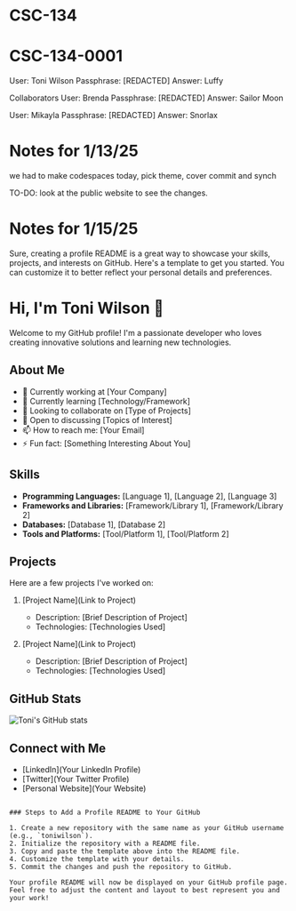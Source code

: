# CSC-134

# CSC-134-0001
User: Toni Wilson
Passphrase: [REDACTED]
Answer: Luffy

Collaborators
User: Brenda
Passphrase: [REDACTED]
Answer: Sailor Moon

User: Mikayla
Passphrase: [REDACTED]
Answer: Snorlax

# Notes for 1/13/25
we had to make codespaces today, pick theme, cover commit and synch



TO-DO: look at the public website to see the changes.

# Notes for 1/15/25

Sure, creating a profile README is a great way to showcase your skills, projects, and interests on GitHub. Here's a template to get you started. You can customize it to better reflect your personal details and preferences.

# Hi, I'm Toni Wilson 👋

Welcome to my GitHub profile! I'm a passionate developer who loves creating innovative solutions and learning new technologies.

## About Me

- 💼 Currently working at [Your Company]
- 🌱 Currently learning [Technology/Framework]
- 👯 Looking to collaborate on [Type of Projects]
- 🤔 Open to discussing [Topics of Interest]
- 📫 How to reach me: [Your Email]
- ⚡ Fun fact: [Something Interesting About You]

## Skills

- **Programming Languages:** [Language 1], [Language 2], [Language 3]
- **Frameworks and Libraries:** [Framework/Library 1], [Framework/Library 2]
- **Databases:** [Database 1], [Database 2]
- **Tools and Platforms:** [Tool/Platform 1], [Tool/Platform 2]

## Projects

Here are a few projects I've worked on:

1. [Project Name](Link to Project)
   - Description: [Brief Description of Project]
   - Technologies: [Technologies Used]
   
2. [Project Name](Link to Project)
   - Description: [Brief Description of Project]
   - Technologies: [Technologies Used]

## GitHub Stats

![Toni's GitHub stats](https://github-readme-stats.vercel.app/api?username=toniwilson&show_icons=true&theme=radical)

## Connect with Me

- [LinkedIn](Your LinkedIn Profile)
- [Twitter](Your Twitter Profile)
- [Personal Website](Your Website)
```

### Steps to Add a Profile README to Your GitHub

1. Create a new repository with the same name as your GitHub username (e.g., `toniwilson`).
2. Initialize the repository with a README file.
3. Copy and paste the template above into the README file.
4. Customize the template with your details.
5. Commit the changes and push the repository to GitHub.

Your profile README will now be displayed on your GitHub profile page. Feel free to adjust the content and layout to best represent you and your work!